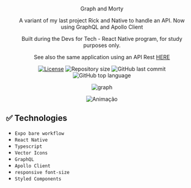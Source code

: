 

<div align="center" style="margin: 20px; text-align: center">
<p> Graph and Morty</p>
<p>A variant of my last project Rick and Native to handle an API. Now using GraphQL and Apollo Client</p>
<p>Built during the Devs for Tech - React Native program, for study purposes only.
 
<p>See also the same application using an API Rest
<a href="https://github.com/BinaryLeo/rick_and_native">HERE</a>
</p>  
 
  [![License](http://img.shields.io/:license-mit-blue.svg?style=flat-square)](https:/github.com/BinaryLeo//graphql_and_morty/blob/main/LICENSE)
  <img alt="Repository size" src="https://img.shields.io/github/repo-size/BinaryLeo/graphql_and_morty?color=blue">
  ![GitHub last commit](https://img.shields.io/github/last-commit/BinaryLeo/graphql_and_morty?style=flat-square)
  ![GitHub top language](https://img.shields.io/github/languages/top/BinaryLeo/graphql_and_morty?style=flat-square)
  


 

![graph](https://user-images.githubusercontent.com/72607039/186157871-d9bcd6f9-6b66-4fdc-b0da-d09cb5b73b1e.png)


![Animação](https://user-images.githubusercontent.com/72607039/186538164-58934568-9ba5-4979-aeac-eb7fb5f46c85.gif)


  
</div>

## ✅ Technologies
- ``Expo bare workflow``
- ``React Native``
- ``Typescript``
- ``Vector Icons``  
- ``GraphQL``
- ``Apollo Client``  
- ``responsive font-size`` 
- ``Styled Components``
